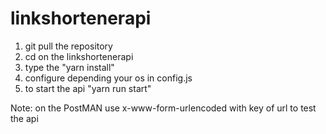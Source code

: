 # linkshortenerapi

1. git pull the repository
2. cd on the linkshortenerapi
3. type the "yarn install"
4. configure depending your os in config.js
5. to start the api "yarn run start"


Note: on the PostMAN use x-www-form-urlencoded with key of url to test the api
